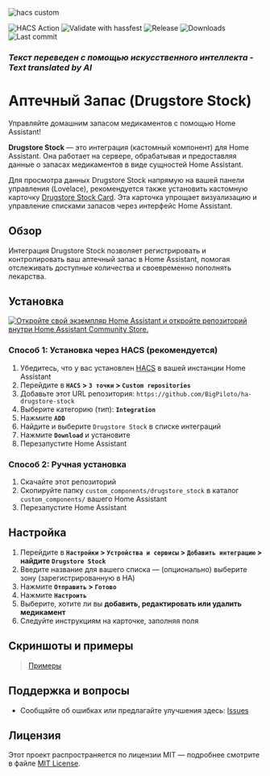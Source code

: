 ![hacs custom](https://img.shields.io/badge/hacs-custom-orange.svg)
<!-- ![HACS Default](https://img.shields.io/badge/HACS-Default-blue.svg) -->
![HACS Action](https://github.com/BigPiloto/ha-drugstore-stock/actions/workflows/validate.yaml/badge.svg)
![Validate with hassfest](https://github.com/BigPiloto/ha-drugstore-stock/actions/workflows/hassfest.yaml/badge.svg)
![Release](https://img.shields.io/github/v/release/BigPiloto/ha-drugstore-stock.svg)
![Downloads](https://img.shields.io/github/downloads/BigPiloto/ha-drugstore-stock/total.svg)
![Last commit](https://img.shields.io/github/last-commit/BigPiloto/ha-drugstore-stock.svg)

### _Текст переведен с помощью искусственного интеллекта_ - _Text translated by AI_
# Аптечный Запас (Drugstore Stock)

Управляйте домашним запасом медикаментов с помощью Home Assistant!

**Drugstore Stock** — это интеграция (кастомный компонент) для Home Assistant. Она работает на сервере, обрабатывая и предоставляя данные о запасах медикаментов в виде сущностей Home Assistant.

Для просмотра данных Drugstore Stock напрямую на вашей панели управления (Lovelace), рекомендуется также установить кастомную карточку [Drugstore Stock Card](https://github.com/BigPiloto/ha-drugstore-stock-card). Эта карточка упрощает визуализацию и управление списками запасов через интерфейс Home Assistant.

## Обзор

Интеграция Drugstore Stock позволяет регистрировать и контролировать ваш аптечный запас в Home Assistant, помогая отслеживать доступные количества и своевременно пополнять лекарства.

## Установка

[![Откройте свой экземпляр Home Assistant и откройте репозиторий внутри Home Assistant Community Store.](https://my.home-assistant.io/badges/hacs_repository.svg)](https://my.home-assistant.io/redirect/hacs_repository/?owner=BigPiloto&repository=ha-drugstore-stock&category=Integration)

### Способ 1: Установка через HACS (рекомендуется)

1. Убедитесь, что у вас установлен [HACS](https://hacs.xyz/) в вашей инстанции Home Assistant
2. Перейдите в **`HACS` > `3 точки` > `Custom repositories`**
3. Добавьте этот URL репозитория: `https://github.com/BigPiloto/ha-drugstore-stock`
4. Выберите категорию (тип): **`Integration`**
5. Нажмите **`ADD`**
6. Найдите и выберите `Drugstore Stock` в списке интеграций
7. Нажмите **`Download`** и установите
8. Перезапустите Home Assistant

### Способ 2: Ручная установка

1. Скачайте этот репозиторий
2. Скопируйте папку `custom_components/drugstore_stock` в каталог `custom_components/` вашего Home Assistant
3. Перезапустите Home Assistant

## Настройка

1. Перейдите в **`Настройки` > `Устройства и сервисы` > `Добавить интеграцию` > найдите `Drugstore Stock`**
2. Введите название для вашего списка — (опционально) выберите зону (зарегистрированную в HA)
3. Нажмите **`Отправить` > `Готово`**
4. Нажмите **`Настроить`**
5. Выберите, хотите ли вы **добавить, редактировать или удалить медикамент**
6. Следуйте инструкциям на карточке, заполняя поля

## Скриншоты и примеры

> [Примеры](../examples.ru.md)

## Поддержка и вопросы

- Сообщайте об ошибках или предлагайте улучшения здесь: [Issues](https://github.com/BigPiloto/ha-drugstore-stock/issues)

## Лицензия

Этот проект распространяется по лицензии MIT — подробнее смотрите в файле [MIT License](LICENSE).
